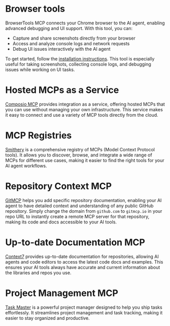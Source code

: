 # Browser tools
BrowserTools MCP connects your Chrome browser to the AI agent, enabling advanced debugging and UI support. With this tool, you can:
- Capture and share screenshots directly from your browser
- Access and analyze console logs and network requests
- Debug UI issues interactively with the AI agent

To get started, follow the [installation instructions](https://browsertools.agentdesk.ai/installation). This tool is especially useful for taking screenshots, collecting console logs, and debugging issues while working on UI tasks.

# Hosted MCPs as a Service

[Composio MCP](https://mcp.composio.dev/) provides integration as a service, offering hosted MCPs that you can use without managing your own infrastructure. This service makes it easy to connect and use a variety of MCP tools directly from the cloud.

# MCP Registries

[Smithery](https://smithery.ai/) is a comprehensive registry of MCPs (Model Context Protocol tools). It allows you to discover, browse, and integrate a wide range of MCPs for different use cases, making it easier to find the right tools for your AI agent workflows.

# Repository Context MCP

[GitMCP](https://gitmcp.io/) helps you add specific repository documentation, enabling your AI agent to have detailed context and understanding of any public GitHub repository. Simply change the domain from `github.com` to `gitmcp.io` in your repo URL to instantly create a remote MCP server for that repository, making its code and docs accessible to your AI tools.

# Up-to-date Documentation MCP

[Context7](https://github.com/upstash/context7) provides up-to-date documentation for repositories, allowing AI agents and code editors to access the latest code docs and examples. This ensures your AI tools always have accurate and current information about the libraries and repos you use.

# Project Management MCP

[Task Master](https://www.task-master.dev/) is a powerful project manager designed to help you ship tasks effortlessly. It streamlines project management and task tracking, making it easier to stay organized and productive.


